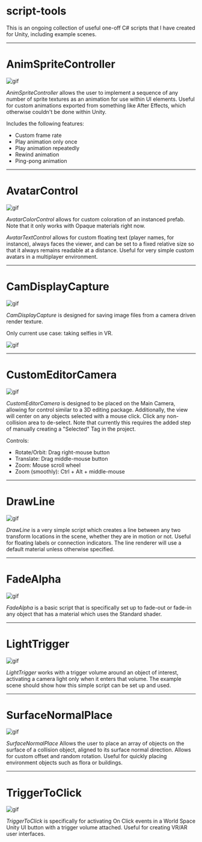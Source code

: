 # script-tools

This is an ongoing collection of useful one-off C# scripts that I have created for Unity, including example scenes.

-------------------

AnimSpriteController
=======

![gif](https://imgur.com/Ol4JuGC.gif)

*AnimSpriteController* allows the user to implement a sequence of any number of sprite textures as an animation for use within UI elements. 
Useful for custom animations exported from something like After Effects, which otherwise couldn't be done within Unity.

Includes the following features:
- Custom frame rate
- Play animation only once
- Play animation repeatedly
- Rewind animation
- Ping-pong animation

-------------------

AvatarControl
=======

![gif](https://imgur.com/JjD2MMs.gif)

*AvatarColorControl* allows for custom coloration of an instanced prefab. Note that it only works with Opaque materials right now.

*AvatarTextControl* allows for custom floating text (player names, for instance), always faces the viewer, and can be set to a fixed relative size so that it always remains readable at a distance.
Useful for very simple custom avatars in a multiplayer environment.

-------------------

CamDisplayCapture
=======

![gif](https://imgur.com/rd4qYym.gif)

*CamDisplayCapture* is designed for saving image files from a camera driven render texture.

Only current use case: taking selfies in VR.

![gif](https://imgur.com/1WokEVX.gif)

-------------------

CustomEditorCamera
=======

![gif](https://imgur.com/ADkJXaN.gif)

*CustomEditorCamera* is designed to be placed on the Main Camera, allowing for control similar to a 3D editing package.
Additionally, the view will center on any objects selected with a mouse click. Click any non-collision area to de-select.
Note that currently this requires the added step of manually creating a "Selected" Tag in the project.

Controls:
- Rotate/Orbit: Drag right-mouse button
- Translate: Drag middle-mouse button
- Zoom: Mouse scroll wheel
- Zoom (smoothly): Ctrl + Alt + middle-mouse

-------------------

DrawLine
=======

![gif](https://imgur.com/ZGyqU73.gif)

*DrawLine* is a very simple script which creates a line between any two transform locations in the scene, whether they are in motion or not. Useful for floating labels or connection indicators. The line renderer will use a default material unless otherwise specified.

-------------------

FadeAlpha
=======

![gif](https://imgur.com/AtUUqOU.gif)

*FadeAlpha* is a basic script that is specifically set up to fade-out or fade-in any object that has a material which uses the Standard shader.

-------------------

LightTrigger
=======

![gif](https://imgur.com/kFUpzft.gif)

*LightTrigger* works with a trigger volume around an object of interest, activating a camera light only when it enters that volume.
The example scene should show how this simple script can be set up and used.

-------------------

SurfaceNormalPlace
=======

![gif](https://imgur.com/xd4DwnZ.gif)

*SurfaceNormalPlace* Allows the user to place an array of objects on the surface of a collision object, aligned to its surface normal direction. Allows for custom offset and random rotation.
Useful for quickly placing environment objects such as flora or buildings.

-------------------

TriggerToClick
=======

![gif](https://imgur.com/IeYO9lD.gif)

*TriggerToClick* is specifically for activating On Click events in a World Space Unity UI button with a trigger volume attached.
Useful for creating VR/AR user interfaces.


